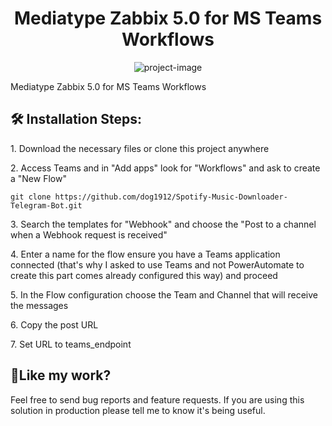 <h1 align="center" id="title">Mediatype Zabbix 5.0 for MS Teams Workflows</h1>

<p align="center"><img src="https://socialify.git.ci/dog1912/zabbix-5.0-template-teams-workflow/image?language=1&amp;owner=1&amp;name=1&amp;stargazers=1&amp;theme=Light" alt="project-image"></p>

<p id="description">Mediatype Zabbix 5.0 for MS Teams Workflows</p>

<h2>🛠️ Installation Steps:</h2>

<p>1. Download the necessary files or clone this project anywhere</p>

<p>2. Access Teams and in "Add apps" look for "Workflows" and ask to create a "New Flow"</p>

```
git clone https://github.com/dog1912/Spotify-Music-Downloader-Telegram-Bot.git
```

<p>3. Search the templates for "Webhook" and choose the "Post to a channel when a Webhook request is received"</p>

<p>4. Enter a name for the flow ensure you have a Teams application connected (that's why I asked to use Teams and not PowerAutomate to create this part comes already configured this way) and proceed</p>

<p>5. In the Flow configuration choose the Team and Channel that will receive the messages</p>

<p>6. Copy the post URL</p>

<p>7. Set URL to teams_endpoint</p>

<h2>💖Like my work?</h2>

Feel free to send bug reports and feature requests. If you are using this solution in production please tell me to know it's being useful.
